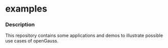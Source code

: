 # examples

### Description

This repository contains some applications and demos to illustrate possible use cases of openGauss.
